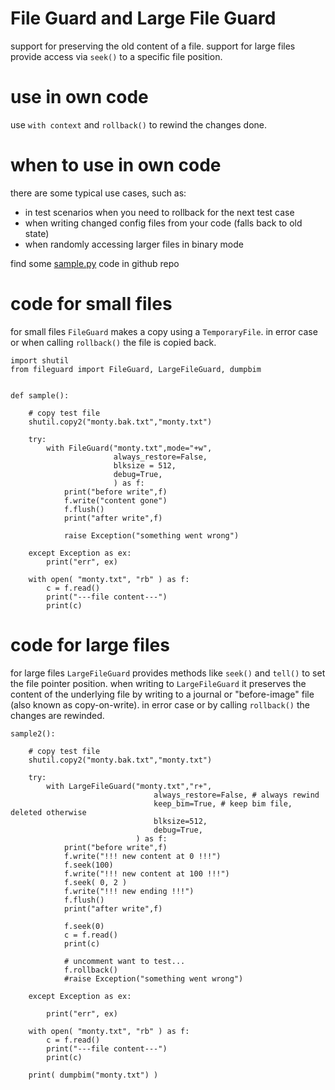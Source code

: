 
# File Guard and Large File Guard

support for preserving the old content of a file.
support for large files provide access via `seek()` to a specific file position.

# use in own code

use `with context` and `rollback()` to rewind the changes done.

# when to use in own code

there are some typical use cases, such as:
- in test scenarios when you need to rollback for the next test case
- when writing changed config files from your code (falls back to old state)
- when randomly accessing larger files in binary mode

find some [sample.py](https://github.com/kr-g/pyfileguard/blob/master/sample.py) code in github repo


# code for small files

for small files `FileGuard` makes a copy using a `TemporaryFile`.
in error case or when calling `rollback()` the file is copied back.


    import shutil
    from fileguard import FileGuard, LargeFileGuard, dumpbim


    def sample():
        
        # copy test file
        shutil.copy2("monty.bak.txt","monty.txt")

        try:
            with FileGuard("monty.txt",mode="+w",
                           always_restore=False,
                           blksize = 512,
                           debug=True,
                           ) as f:
                print("before write",f)
                f.write("content gone")
                f.flush()
                print("after write",f)
                
                raise Exception("something went wrong")
            
        except Exception as ex:
            print("err", ex)

        with open( "monty.txt", "rb" ) as f:
            c = f.read()
            print("---file content---")
            print(c)


# code for large files

for large files `LargeFileGuard` provides methods like `seek()` and `tell()`
to set the file pointer position. when writing to `LargeFileGuard` it preserves
the content of the underlying file by writing to a journal or "before-image"
file (also known as copy-on-write).
in error case or by calling `rollback()` the changes are rewinded.


    sample2():
        
        # copy test file
        shutil.copy2("monty.bak.txt","monty.txt")

        try:
            with LargeFileGuard("monty.txt","r+",
                                    always_restore=False, # always rewind
                                    keep_bim=True, # keep bim file, deleted otherwise
                                    blksize=512,
                                    debug=True,
                                ) as f:
                print("before write",f)
                f.write("!!! new content at 0 !!!")
                f.seek(100)
                f.write("!!! new content at 100 !!!")
                f.seek( 0, 2 )
                f.write("!!! new ending !!!")
                f.flush()
                print("after write",f)
                
                f.seek(0)
                c = f.read()
                print(c)
                
                # uncomment want to test...
                f.rollback()
                #raise Exception("something went wrong")
            
        except Exception as ex:
            
            print("err", ex)

        with open( "monty.txt", "rb" ) as f:
            c = f.read()
            print("---file content---")
            print(c)

        print( dumpbim("monty.txt") )


